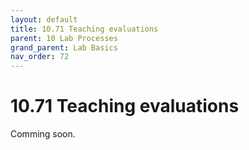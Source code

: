 ```yaml
---
layout: default
title: 10.71 Teaching evaluations
parent: 10 Lab Processes
grand_parent: Lab Basics
nav_order: 72
---
```


# 10.71 Teaching evaluations

Comming soon.
